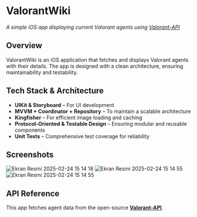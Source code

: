 # **ValorantWiki**  
*A simple iOS app displaying current Valorant agents using [Valorant-API](https://valorant-api.com/)*  

## **Overview**  
ValorantWiki is an iOS application that fetches and displays Valorant agents with their details. The app is designed with a clean architecture, ensuring maintainability and testability.  

## **Tech Stack & Architecture**  
- **UIKit & Storyboard** – For UI development  
- **MVVM + Coordinator + Repository** – To maintain a scalable architecture  
- **Kingfisher** – For efficient image loading and caching  
- **Protocol-Oriented & Testable Design** – Ensuring modular and reusable components  
- **Unit Tests** – Comprehensive test coverage for reliability  

## **Screenshots** 

![Ekran Resmi 2025-02-24 15 14 18](https://github.com/user-attachments/assets/caa0228a-8ba7-4bb3-b4b0-87ac52c30eb1)
![Ekran Resmi 2025-02-24 15 14 55](https://github.com/user-attachments/assets/a036fb5e-49ef-41fa-9fa9-34cb9283dc63)
![Ekran Resmi 2025-02-24 15 14 55](https://i.ibb.co/4ZjFKqky/gif.gif)

## **API Reference**  
This app fetches agent data from the open-source **[Valorant-API](https://valorant-api.com/)**.
